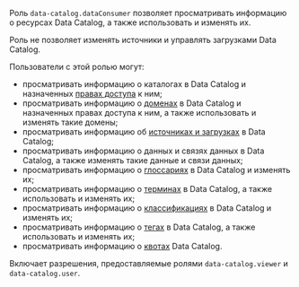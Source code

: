 Роль `data-catalog.dataConsumer` позволяет просматривать информацию о ресурсах Data Catalog, а также использовать и изменять их.

Роль не позволяет изменять источники и управлять загрузками Data Catalog.

Пользователи с этой ролью могут:
* просматривать информацию о каталогах в Data Catalog и назначенных [правах доступа](../../iam/concepts/access-control/index.md) к ним;
* просматривать информацию о [доменах](../../metadata-hub/concepts/data-catalog.md#domains-and-subdomains) в Data Catalog и назначенных правах доступа к ним, а также использовать и изменять такие домены;
* просматривать информацию об [источниках и загрузках](../../metadata-hub/concepts/data-catalog.md#metadata-upload) в Data Catalog;
* просматривать информацию о данных и связях данных в Data Catalog, а также изменять такие данные и связи данных;
* просматривать информацию о [глоссариях](../../metadata-hub/concepts/data-catalog.md#glossaries-and-terms) в Data Catalog и изменять их;
* просматривать информацию о [терминах](../../metadata-hub/concepts/data-catalog.md#glossaries-and-terms) в Data Catalog, а также использовать и изменять их;
* просматривать информацию о [классификациях](../../metadata-hub/concepts/data-catalog.md#classifications-and-tags) в Data Catalog и изменять их;
* просматривать информацию о [тегах](../../metadata-hub/concepts/data-catalog.md#classifications-and-tags) в Data Catalog, а также использовать и изменять их;
* просматривать информацию о [квотах](../../metadata-hub/concepts/limits.md#data-catalog-quota) Data Catalog.

Включает разрешения, предоставляемые ролями `data-catalog.viewer` и `data-catalog.user`.
